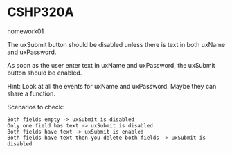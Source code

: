 # CSHP320A

homework01

The uxSubmit button should be disabled unless there is text in both uxName and uxPassword.

As soon as the user enter text in uxName and uxPassword, the uxSubmit button should be enabled.

Hint: Look at all the events for uxName and uxPassword. Maybe they can share a function.

Scenarios to check:

    Both fields empty -> uxSubmit is disabled
    Only one field has text -> uxSubmit is disabled
    Both fields have text -> uxSubmit is enabled
    Both fields have text then you delete both fields -> uxSubmit is disabled